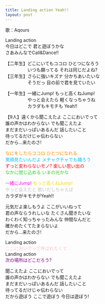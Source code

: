 ```yaml
---
title: Landing action Yeah!!
layout: post
---
```

歌：Aqours

<p>Landing action<br />
今日はどこで 君と遊ぼうかな<br />
さあみんなでCall&Dance!!</p>

<p>【二年生】どこにいてもココロ ひとつになろう<br />
　　　　　いつも願ってる それは同じだよね?<br />
【三年生】さらに強いキズナ 分かちあいたいな<br />
　　　　　そうだっ 目の前で君を見ていたい</p>

<p>【一年生】一緒にJump! もっと高くねJump!<br />
　　　　　やっと会えたら 軽くなっちゃうね<br />
　　　　　カラダもキモチも Yeah!!</p>

<p>【9人】遠くから聞こえたよ ここにおいでって<br />
誰の声かはわからない でも聞こえたよ<br />
まだまだいっぱいあるんだ 話したいこと<br />
待ってるだけじゃ伝わらない<br />
だから…来たのさ!</p>

<p><font color="darkorange">なにをしたらココロ ひとつになれる</font><br />
<font color="deepskyblue">笑顔見たいんだよ メチャクチャでも踊ろう</font><br />
<font color="red">ずっと変わらないモノ? 楽しい思い出の</font><br />
<font color="limegreen">なかに閉じ込める いまの光かな</font></p>

<p><font color="magenta">一緒にJump!</font> <font color="gold">もっと高くねJump!</font><br />
<font color="silver">やっと会えたと 歌いだしちゃえば</font><br />
カラダがキモチがYeah!!</p>

<p>元気だよ楽しもうよ ここがいいねって<br />
君の声ならうれしいな たくさん聞きたいな<br />
わくわく知っちゃったみんな 仲間なんだと<br />
確かめたくてたまらないよ<br />
だから…来たのさ!</p>

<p>Landing action<br />
<font color="pink">ここにおいでって呼ばれたくて</font><br />
Landing action<br />
<font color="purple">次の場所はどこだろう?</font></p>

<p>聞こえたよ ここにおいでって<br />
誰の声かはわからない でも聞こえたよ<br />
まだまだいっぱいあるんだ 話したいこと<br />
待ってるだけじゃ伝わらない<br />
だから遊ぼう ここで遊ぼう 今日は遊ぼう!</p>
